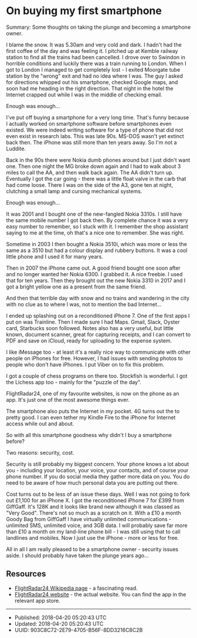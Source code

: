 # On buying my first smartphone

Summary: Some thoughts on taking the plunge and becoming a smartphone
owner.

I blame the snow. It was 5.30am and very cold and dark. I hadn't had
the first coffee of the day and was feeling it. I pitched up at Kemble
railway station to find all the trains had been cancelled. I drove
over to Swindon in horrible conditions and luckily there was a train
running to London. When I got to London I managed to get completely
lost - I exited Moorgate tube station by the "wrong" exit and had no
idea where I was. The guy I asked for directions whipped out his
smartphone, checked Google maps, and soon had me heading in the right
direction. That night in the hotel the Internet crapped out while I
was in the middle of checking email.

Enough was enough...

I've put off buying a smartphone for a very long time. That's funny
because I actually worked on smartphone software before smartphones
even existed. We were indeed writing software for a type
of phone that did not even exist in research labs. This was late
90s. MS-DOS wasn't yet extinct back then. The iPhone was still more
than ten years away. So I'm not a Luddite.

Back in the 90s there were Nokia dumb phones around but I just didn't
want one. Then one night the MG broke down again and I had to walk
about 3 miles to call the AA, and then walk back again. The AA didn't
turn up. Eventually I got the car going - there was a little float
valve in the carb that had come loose. There I was on the side of the
A3, gone ten at night, clutching a small lamp and cursing mechanical
systems.

Enough was enough...

It was 2001 and I bought one of the new-fangled Nokia 3310s. I still
have the same mobile number I got back then. By complete chance it was
a very easy number to remember, so I stuck with it. I remember the
shop assistant saying to me at the time, oh that's a nice one to
remember. She was right.

Sometime in 2003 I then bought a Nokia 3510i, which was more or less
the same as a 3510 but had a colour display and rubbery buttons. It
was a cool little phone and I used it for many years.

Then in 2007 the iPhone came out. A good friend bought one soon after
and no longer wanted her Nokia 6300. I grabbed it. A nice freebie. I
used that for ten years. Then they brought out the new Nokia 3310 in
2017 and I got a bright yellow one as a present from the same friend.

And then that terrible day with snow and no trains and wandering in
the city with no clue as to where I was, not to mention the bad
Internet...

I ended up splashing out on a reconditioned iPhone 7. One of the first
apps I put on was Trainline. Then I made sure I had Maps. Gmail,
Slack, Oyster card, Starbucks soon followed. Notes also has a very
useful, but little known, document scanner, great for capturing
receipts, and I can convert to PDF and save on iCloud, ready for
uploading to the expense system.

I like iMessage too - at least it's a really nice way to communicate
with other people on iPhones for free. However, I had issues with
sending photos to people who don't have iPhones. I put Viber on to fix
this problem. 

I got a couple of chess programs on there too. Stockfish is
wonderful. I got the Lichess app too - mainly for the "puzzle of the
day". 

FlightRadar24, one of my favourite websites, is now on the phone as an
app. It's just one of the most awesome things ever.

The smartphone also puts the Internet in my pocket. 4G turns out the
to pretty good. I can even tether my Kindle Fire to the iPhone for
Internet access while out and about.

So with all this smartphone goodness why didn't I buy a smartphone
before?

Two reasons: security, cost.

Security is still probably my biggest concern. Your phone knows a lot
about you - including your location, your voice, your contacts, and of
course your phone number. If you do social media they gather more data
on you. You do need to be aware of how much personal data you are
putting out there.

Cost turns out to be less of an issue these days. Well I was not going
to fork out £1,100 for an iPhone X. I got the reconditioned iPhone 7
for £399 from GiffGaff. It's 128K and it looks like brand new although
it was classed as "Very Good". There's not so much as a scratch on
it. With a £10 a month Goody Bag from GiffGaff I have virtually
unlimited communications - unlimited SMS, unlimited voice, and 3GB
data. I will probably save far more than £10 a month on my land-line
phone bill - I was still using that to call landlines and mobiles. Now
I just use the iPhone - more or less for free.

All in all I am really pleased to be a smartphone owner - security
issues aside. I should probably have taken the plunge years ago...

## Resources

- [FlightRadar24 Wikipedia page](https://en.wikipedia.org/wiki/Flightradar24) - a fascinating read.
- [FlightRadar24 website](flightradar24.com) - the actual website. You can find the app in the relevant app store.

---

* Published: 2018-04-20 05:20:43 UTC
* Updated: 2018-04-20 05:20:43 UTC
* UUID: 903C8C72-2E79-4705-B56F-8DD3216C8C2B

